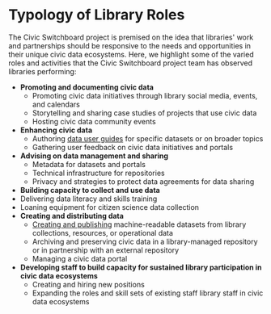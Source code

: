 # Typology of Library Roles

The Civic Switchboard project is premised on the idea that libraries' work and partnerships should be responsive to the needs and opportunities in their unique civic data ecosystems. Here, we highlight some of the varied roles and activities that the Civic Switchboard project team has observed libraries performing:

* **Promoting and documenting civic data**
  * Promoting civic data initiatives through library social media, events, and calendars
  * Storytelling and sharing case studies of projects that use civic data
  * Hosting civic data community events
* **Enhancing civic data**
  * Authoring [data user guides](http://www.wprdc.org/data-user-guides/) for specific datasets or on broader topics 
  * Gathering user feedback on civic data initiatives and portals
* **Advising on data management and sharing** 
  *  Metadata for datasets and portals
  * Technical infrastructure for repositories 
  * Privacy and strategies to protect data agreements for data sharing
*  **Building capacity to collect and use data**
  * Delivering data literacy and skills training
  * Loaning equipment for citizen science data collection
* **Creating and distributing data**
  * [Creating and publishing](https://data.wprdc.org/dataset/a-community-profile-of-pittsburgh-neighborhoods-1974) machine-readable datasets from library collections, resources, or operational data
  * Archiving and preserving civic data in a library-managed repository or in partnership with an external repository
  * Managing a civic data portal
* **Developing staff to build capacity for sustained library participation in civic data ecosystems**
  * Creating and hiring new positions
  * Expanding the roles and skill sets of existing staff library staff in civic data ecosystems

